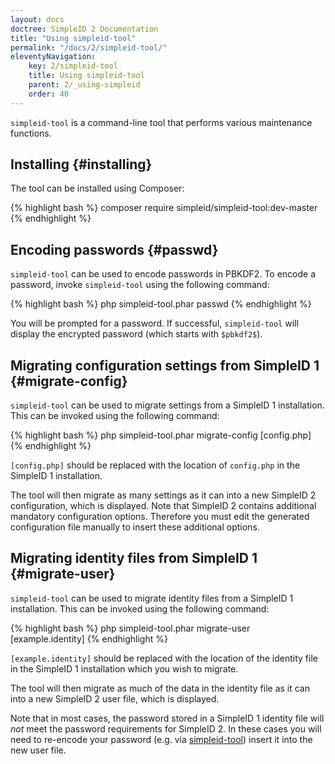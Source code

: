 ```yaml
---
layout: docs
doctree: SimpleID 2 Documentation
title: "Using simpleid-tool"
permalink: "/docs/2/simpleid-tool/"
eleventyNavigation:
    key: 2/simpleid-tool
    title: Using simpleid-tool
    parent: 2/_using-simpleid
    order: 40
---
```



`simpleid-tool` is a command-line tool that performs various maintenance functions.

## Installing     {#installing}

The tool can be installed using Composer:

{% highlight bash %}
composer require simpleid/simpleid-tool:dev-master
{% endhighlight %}

## Encoding passwords    {#passwd}

`simpleid-tool` can be used to encode passwords in PBKDF2.  To encode a password, invoke `simpleid-tool` using the following command:

{% highlight bash %}
php simpleid-tool.phar passwd
{% endhighlight %}

You will be prompted for a password.  If successful, `simpleid-tool` will display the encrypted password (which starts with `$pbkdf2$`).


## Migrating configuration settings from SimpleID 1   {#migrate-config}

`simpleid-tool` can be used to migrate settings from a SimpleID 1 installation.  This can be invoked using the following command:

{% highlight bash %}
php simpleid-tool.phar migrate-config [config.php]
{% endhighlight %}

`[config.php]` should be replaced with the location of `config.php` in the SimpleID 1 installation.

The tool will then migrate as many settings as it can into a new SimpleID 2 configuration, which is displayed.  Note that SimpleID 2 contains additional mandatory configuration options.  Therefore you must edit the generated configuration file manually to insert these additional options.


## Migrating identity files from SimpleID 1   {#migrate-user}

`simpleid-tool` can be used to migrate identity files from a SimpleID 1 installation.  This can be invoked using the following command:

{% highlight bash %}
php simpleid-tool.phar migrate-user [example.identity]
{% endhighlight %}

`[example.identity]` should be replaced with the location of the identity file in the SimpleID 1 installation which you wish to migrate.

The tool will then migrate as much of the data in the identity file as it can into a new SimpleID 2 user file, which is displayed.

Note that in most cases, the password stored in a SimpleID 1 identity file will *not* meet the password requirements for SimpleID 2.  In these cases you will need to re-encode your password (e.g. via [simpleid-tool](#passwd)) insert it into the new user file.
